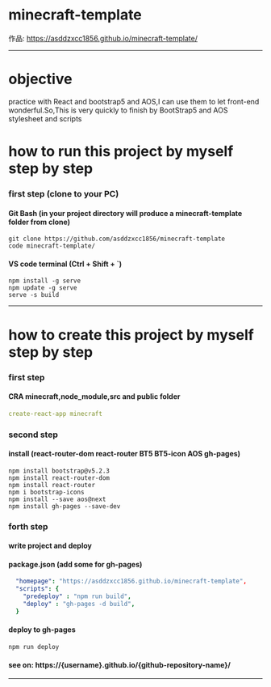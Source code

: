 # minecraft-template
作品: https://asddzxcc1856.github.io/minecraft-template/

---

# objective

practice with React and bootstrap5 and AOS,I can use them to let front-end wonderful.So,This is very quickly to finish by BootStrap5 and AOS stylesheet and scripts

# how to run this project by myself step by step

### first step (clone to your PC)

#### Git Bash (in your project directory will produce a minecraft-template folder from clone)
```
git clone https://github.com/asddzxcc1856/minecraft-template
code minecraft-template/
```
#### VS code terminal (Ctrl + Shift + `)
```
npm install -g serve
npm update -g serve
serve -s build
```

---

# how to create this project by myself step by step

### first step

#### CRA minecraft,node_module,src and public folder
```yml
create-react-app minecraft
```

### second step

#### install (react-router-dom react-router BT5 BT5-icon AOS gh-pages)
```
npm install bootstrap@v5.2.3 
npm install react-router-dom
npm install react-router
npm i bootstrap-icons
npm install --save aos@next
npm install gh-pages --save-dev
```

### forth step

#### write project and deploy

#### package.json (add some for gh-pages)
```yml
  "homepage": "https://asddzxcc1856.github.io/minecraft-template",
  "scripts": {
    "predeploy" : "npm run build",
    "deploy" : "gh-pages -d build",
  }
```
#### deploy to gh-pages
```
npm run deploy
```

#### see on: https://{username}.github.io/{github-repository-name}/

---

